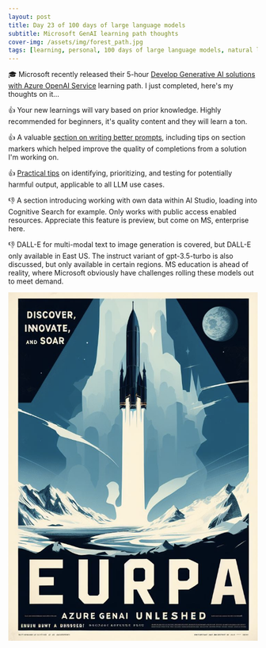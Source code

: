 ```yaml
---
layout: post
title: Day 23 of 100 days of large language models
subtitle: Microsoft GenAI learning path thoughts
cover-img: /assets/img/forest_path.jpg
tags: [learning, personal, 100 days of large language models, natural language processing, machine learning, artificial intelligence]
---
```

🎓 Microsoft recently released their 5-hour [Develop Generative AI solutions with Azure OpenAI Service](https://learn.microsoft.com/en-us/training/paths/develop-ai-solutions-azure-openai/) learning path. I just completed, here's my thoughts on it...

👍 Your new learnings will vary based on prior knowledge. Highly recommended for beginners, it's quality content and they will learn a ton.

👍 A valuable [section on writing better prompts](https://learn.microsoft.com/en-us/training/modules/apply-prompt-engineering-azure-openai/3-write-effective-prompts), including tips on section markers which helped improve the quality of completions from a solution I'm working on.

👍 [Practical tips](https://learn.microsoft.com/en-us/training/modules/responsible-generative-ai/3-identify-harms) on identifying, prioritizing, and testing for potentially harmful output, applicable to all LLM use cases.

👎 A section introducing working with own data within AI Studio, loading into Cognitive Search for example. Only works with public access enabled resources. Appreciate this feature is preview, but come on MS, enterprise here.

👎 DALL-E for multi-modal text to image generation is covered, but DALL-E only available in East US. The instruct variant of gpt-3.5-turbo is also discussed, but only available in certain regions. MS education is ahead of reality, where Microsoft obviously have challenges rolling these models out to meet demand.

![](../assets/img/Azure_GenAI_unleashed.PNG)
